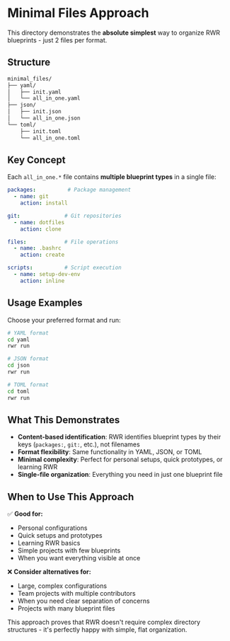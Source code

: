 # Minimal Files Approach

This directory demonstrates the **absolute simplest** way to organize RWR blueprints - just 2 files per format.

## Structure

```bash
minimal_files/
├── yaml/
│   ├── init.yaml
│   └── all_in_one.yaml
├── json/
│   ├── init.json
│   └── all_in_one.json
└── toml/
    ├── init.toml
    └── all_in_one.toml
```

## Key Concept

Each `all_in_one.*` file contains **multiple blueprint types** in a single file:

```yaml
packages:          # Package management
  - name: git
    action: install

git:              # Git repositories
  - name: dotfiles
    action: clone

files:            # File operations
  - name: .bashrc
    action: create

scripts:          # Script execution
  - name: setup-dev-env
    action: inline
```

## Usage Examples

Choose your preferred format and run:

```bash
# YAML format
cd yaml
rwr run

# JSON format
cd json
rwr run

# TOML format
cd toml
rwr run
```

## What This Demonstrates

- **Content-based identification**: RWR identifies blueprint types by their keys (`packages:`, `git:`, etc.), not filenames
- **Format flexibility**: Same functionality in YAML, JSON, or TOML
- **Minimal complexity**: Perfect for personal setups, quick prototypes, or learning RWR
- **Single-file organization**: Everything you need in just one blueprint file

## When to Use This Approach

✅ **Good for:**

- Personal configurations
- Quick setups and prototypes
- Learning RWR basics
- Simple projects with few blueprints
- When you want everything visible at once

❌ **Consider alternatives for:**

- Large, complex configurations
- Team projects with multiple contributors
- When you need clear separation of concerns
- Projects with many blueprint files

This approach proves that RWR doesn't require complex directory structures - it's perfectly happy with simple, flat organization.
